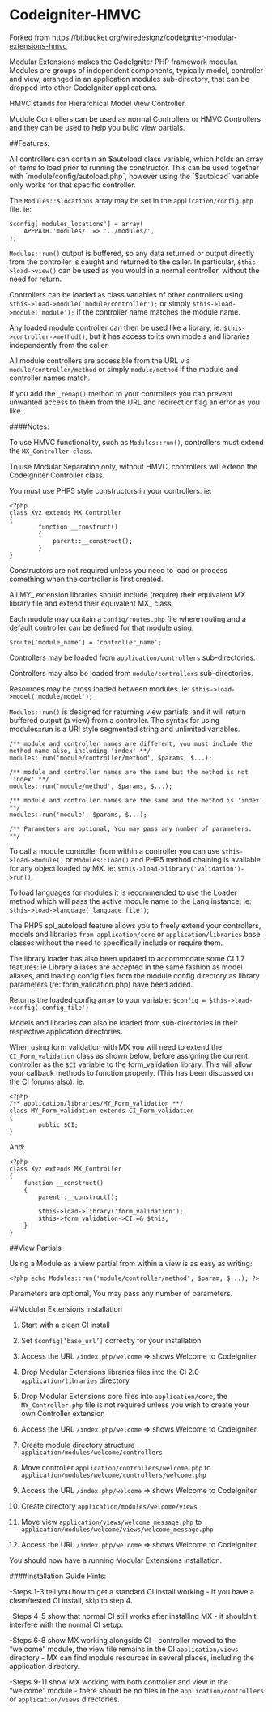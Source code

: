 Codeigniter-HMVC
================

Forked from https://bitbucket.org/wiredesignz/codeigniter-modular-extensions-hmvc

Modular Extensions makes the CodeIgniter PHP framework modular. Modules are groups of independent components, typically model, controller and view, arranged in an application modules sub-directory, that can be dropped into other CodeIgniter applications.

HMVC stands for Hierarchical Model View Controller.

Module Controllers can be used as normal Controllers or HMVC Controllers and they can be used to help you build view partials.

##Features:

All controllers can contain an $autoload class variable, which holds an array of items to load prior to running the constructor. This can be used together with `module/config/autoload.php`, however using the `$autoload` variable only works for that specific controller.

The `Modules::$locations` array may be set in the `application/config.php` file. ie:

	$config['modules_locations'] = array(
		APPPATH.'modules/' => '../modules/',
	);

`Modules::run()` output is buffered, so any data returned or output directly from the controller is caught and returned to the caller. In particular, `$this->load->view()` can be used as you would in a normal controller, without the need for return.

Controllers can be loaded as class variables of other controllers using `$this->load->module('module/controller');` or simply `$this->load->module('module');` if the controller name matches the module name.

Any loaded module controller can then be used like a library, ie: `$this->controller->method()`, but it has access to its own models and libraries independently from the caller.

All module controllers are accessible from the URL via `module/controller/method` or simply `module/method` if the module and controller names match.

If you add the `_remap()` method to your controllers you can prevent unwanted access to them from the URL and redirect or flag an error as you like.

####Notes:

To use HMVC functionality, such as `Modules::run()`, controllers must extend the `MX_Controller class`.

To use Modular Separation only, without HMVC, controllers will extend the CodeIgniter Controller class.

You must use PHP5 style constructors in your controllers. ie:

	<?php
	class Xyz extends MX_Controller 
	{
    		function __construct()
    		{
        		parent::__construct();
    		}
	}

Constructors are not required unless you need to load or process something when the controller is first created.

All MY_ extension libraries should include (require) their equivalent MX library file and extend their equivalent MX_ class

Each module may contain a `config/routes.php` file where routing and a default controller can be defined for that module using:

	$route[‘module_name’] = ‘controller_name’;

Controllers may be loaded from `application/controllers` sub-directories.

Controllers may also be loaded from `module/controllers` sub-directories.

Resources may be cross loaded between modules. ie: `$this->load->model('module/model');`

`Modules::run()` is designed for returning view partials, and it will return buffered output (a view) from a controller. The syntax for using modules::run is a URI style segmented string and unlimited variables.

	/** module and controller names are different, you must include the method name also, including 'index' **/
	modules::run('module/controller/method', $params, $...);

	/** module and controller names are the same but the method is not 'index' **/
	modules::run('module/method', $params, $...);

	/** module and controller names are the same and the method is 'index' **/
	modules::run('module', $params, $...);

	/** Parameters are optional, You may pass any number of parameters. **/

To call a module controller from within a controller you can use `$this->load->module()` or `Modules::load()` and PHP5 method chaining is available for any object loaded by MX. ie: `$this->load->library('validation')->run()`.

To load languages for modules it is recommended to use the Loader method which will pass the active module name to the Lang instance; ie: `$this->load->language('language_file')`;

The PHP5 spl_autoload feature allows you to freely extend your controllers, models and libraries `from application/core` or `application/libraries` base classes without the need to specifically include or require them.

The library loader has also been updated to accommodate some CI 1.7 features: ie Library aliases are accepted in the same fashion as model aliases, and loading config files from the module config directory as library parameters (re: form_validation.php) have beed added.

Returns the loaded config array to your variable: `$config = $this->load->config('config_file')`

Models and libraries can also be loaded from sub-directories in their respective application directories.

When using form validation with MX you will need to extend the `CI_Form_validation` class as shown below, before assigning the current controller as the `$CI` variable to the form_validation library. This will allow your callback methods to function properly. (This has been discussed on the CI forums also). ie:

	<?php
	/** application/libraries/MY_Form_validation **/ 
	class MY_Form_validation extends CI_Form_validation 
	{
    		public $CI;
	}

And:

	<?php
	class Xyz extends MX_Controller 
	{
		function __construct()
		{
			parent::__construct();
        
			$this->load->library('form_validation');
			$this->form_validation->CI =& $this;
		}
	}

##View Partials

Using a Module as a view partial from within a view is as easy as writing:

	<?php echo Modules::run('module/controller/method', $param, $...); ?> 

Parameters are optional, You may pass any number of parameters.

##Modular Extensions installation

1) Start with a clean CI install

2) Set `$config[‘base_url’]` correctly for your installation

3) Access the URL `/index.php/welcome` => shows Welcome to CodeIgniter

4) Drop Modular Extensions libraries files into the CI 2.0 `application/libraries` directory

5) Drop Modular Extensions core files into `application/core`, the `MY_Controller.php` file is not required unless you wish to create your own Controller extension

6) Access the URL `/index.php/welcome` => shows Welcome to CodeIgniter

7) Create module directory structure `application/modules/welcome/controllers`

8) Move controller `application/controllers/welcome.php` to `application/modules/welcome/controllers/welcome.php`

9) Access the URL `/index.php/welcome` => shows Welcome to CodeIgniter

10) Create directory `application/modules/welcome/views`

11) Move view `application/views/welcome_message.php` to `application/modules/welcome/views/welcome_message.php`

12) Access the URL `/index.php/welcome` => shows Welcome to CodeIgniter

You should now have a running Modular Extensions installation.

####Installation Guide Hints:

-Steps 1-3 tell you how to get a standard CI install working - if you have a clean/tested CI install, skip to step 4.

-Steps 4-5 show that normal CI still works after installing MX - it shouldn’t interfere with the normal CI setup.

-Steps 6-8 show MX working alongside CI - controller moved to the “welcome” module, the view file remains in the CI `application/views` directory - MX can find module resources in several places, including the application directory.

-Steps 9-11 show MX working with both controller and view in the “welcome” module - there should be no files in the `application/controllers` or `application/views` directories.